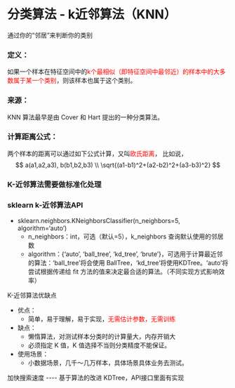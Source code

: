 # 分类算法 - k近邻算法（KNN）
通过你的“邻居”来判断你的类别

### 定义：

如果一个样本在特征空间中的<font color=red>k个最相似（即特征空间中最邻近）的样本中的大多数属于某一个类别</font>，则该样本也属于这个类别。

### 来源：
KNN 算法最早是由 Cover 和 Hart 提出的一种分类算法。


### 计算距离公式：
两个样本的距离可以通过如下公式计算，又叫<font color=red>欧氏距离</font>，
比如说，
$$
a(a1,a2,a3), b(b1,b2,b3) \\
\sqrt{(a1-b1)^2+(a2-b2)^2+(a3-b3)^2}
$$

### K-近邻算法需要做标准化处理

### sklearn  k-近邻算法API

+ sklearn.neighbors.KNeighborsClassifier(n_neighbors=5, algorithm=‘auto’)
  + n_neighbors：int，可选（默认=5），k_neighbors 查询默认使用的邻居数
  + algorithm：{‘auto’, ‘ball_tree’, ‘kd_tree’, ‘brute’}，可选用于计算最近邻的算法：‘ball_tree’将会使用 BallTree，‘kd_tree’将使用KDTree。‘auto’将尝试根据传递给 fit 方法的值来决定最合适的算法。（不同实现方式影响效率）





K-近邻算法优缺点



+ 优点：
  + 简单，易于理解，易于实现，<font color=red>无需估计参数，无需训练</font>
+ 缺点：
  + 懒惰算法，对测试样本分类时的计算量大，内存开销大
  + 必须指定 K 值，K 值选择不当则分类精度不能保证。
+ 使用场景：
  + 小数据场景，几千～几万样本，具体场景具体业务去测试。





加快搜索速度 ---- 基于算法的改进 KDTree，API接口里面有实现



















